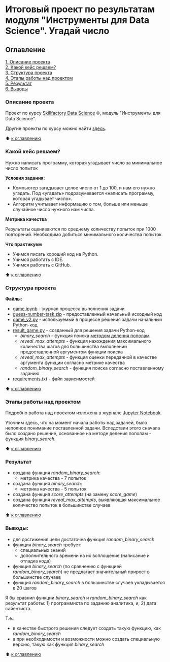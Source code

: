 # Итоговый проект по результатам модуля "Инструменты для Data Science". Угадай число

## Оглавление  
[1. Описание проекта](#описание-проекта)  
[2. Какой кейс решаем?](#какой-кейс-решаем)  
[3. Структура проекта](#структура-проекта)  
[4. Этапы работы над проектом](#этапы-работы-над-проектом)  
[5. Результат](#результат)  
[6. Выводы](#выводы)  


### Описание проекта

Проект по курсу [Skillfactory Data Science](https://skillfactory.ru/data-scientist-pro) 🌐, модуль "Инструменты для Data Science".

Другие проекты по курсу можно найти [здесь](/../../../../DS-PRO-PIT/ds_pro_work).

:arrow_up: [к оглавлению](#оглавление)


### Какой кейс решаем?

Нужно написать программу, которая угадывает число за минимальное число попыток

**Условия задания:**
- Компьютер загадывает целое число от 1 до 100, и нам его нужно угадать. Под «угадать» подразумевается «написать программу, которая угадывает число».
- Алгоритм учитывает информацию о том, больше или меньше случайное число нужного нам числа.

**Метрика качества**

Результаты оцениваются по среднему количеству попыток при 1000 повторений. Необходимо добиться минимального количества попыток. 

**Что практикуем**
- Учимся писать хороший код на Python.
- Учимся работать с IDE.
- Учимся работать с GitHub.

:arrow_up: [к оглавлению](#оглавление)


### Структура проекта

**Файлы:**
- [game.ipynb](game.ipynb) - журнал процесса выполнения задачи
- [guess-number-task.zip](guess-number-task.zip) - предоставленный начальный исходный код
- [game_v2.py](game_v2.py) - используемый в процессе решения задачи начальный Python-код
- [result_game.py](result_game.py) - созданный для решения задачи Python-код
  - *binary_search* - функция поиска [методом деления пополам](https://ru.wikipedia.org/wiki/Двоичный_поиск)
  - *reveal_max_attempts* - функция нахождения максимального количества шагов для большинства выполнений предоставленной аргументом функции поиска
  - *reveal_max_attempts* - функция оценки переданной в качестве аргумента функции согласно метрике качества
  - *random_binary_search* - функция поиска согласно поставленному заданию
- [requirements.txt](requirements.txt) - файл зависимостей

:arrow_up: [к оглавлению](#оглавление)


### Этапы работы над проектом

Подробно работа над проектом изложена в журнале [Jupyter Notebook](game.ipynb).

Уточним здесь, что на момент начала работы над задачей, было неполное понимание поставленной задачи.
Вследствии этого сначала было создано решение, основанное на методе деления пополам - функция *binary_search*.

:arrow_up: [к оглавлению](#оглавление)


### Результат

- создана функция *random_binary_search*:
  - метрика качества - 7 попыток
- создана функция *binary_search*:
  - метрика качества - 5 попыток
- создана функция *score_attempts* (на замену *score_game*)
- создана функция *reveal_max_attempts*, выявляющая максимальное количество попыток в большинстве случаев

:arrow_up: [к оглавлению](#оглавление)


### Выводы:
- для достижения цели достаточна функция *random_binary_search*
- функция *binary_search* требует:
  - специальных знаний
  - дополнительного времени на их воплощение (написание и отладка кода)
- функция *binary_search* (по сравнению с функцией *random_binary_search*) не предлагает значительный прирост в большинстве случаев
- функция *random_binary_search* в большинстве случаев укладывается в 20 шагов

Я бы сравнил функции *binary_search* и *random_binary_search* как результат работы: 1) программиста по заданию аналитика, и; 2) дата сайентиста.

Т.е.:
- в качестве быстрого решения следует создать такую функцию, как *random_binary_search*
- а при необходимости и возможности можно создать специальную версию, такую как функция *binary_search*

:arrow_up: [к оглавлению](#оглавление)
